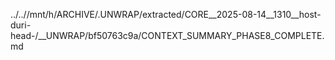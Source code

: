 ../..//mnt/h/ARCHIVE/.UNWRAP/extracted/CORE__2025-08-14__1310__host-duri-head-/__UNWRAP/bf50763c9a/CONTEXT_SUMMARY_PHASE8_COMPLETE.md